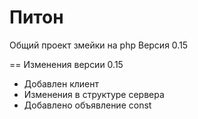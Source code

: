 # Питон
Общий проект змейки на php
Версия 0.15

== Изменения версии 0.15
* Добавлен клиент
* Изменения в структуре сервера
* Добавлено объявление const
